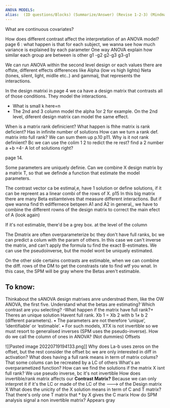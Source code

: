 ```yaml
---
ANOVA MODELS: 
alias:  (ID questions/Blocks) (Summarize/Answer) (Revise 1-2-3) (Mindmap) 
---
```

 
 What are continuous covariates?
 
How does different contrast affect the interpretation of an ANOVA model?
page 6 : what happen is that for each subject, we wanna see how much variance is explained by each parameter
One way ANOVA explain how similar each group are between is other g1 -g2 g2-g3 g3-g1


We can run ANOVA within the second level design
or each values there are offste, different effects differences like Alpha (low vs high lights) Neta (tones, silent, light, midlle etc..) and gammaij, that represents the interactions. 

In the design matrixi in page 4 we ca have a design matrix that contrasts all of those conditions. They model the interactions. 
- What is small k here=n
- The 2nd and 3 column model the alpha 1or 2 for example. 
On the 2nd level, diferent design matrix can model the same effect. 

When is a matrix rank definicient?
What happen is fhhe matrix is rank deficient?
	Has in infinite number of solutions
How can we turn a rank def. matrix into full rank?
	We can sum them up p.10
p11. Why is it not rank definiient?
	Bc we can use the colim 1 2 to redict the re rest?
find a 2 number a +b =4- A lot of solutions right?

page 14.

Some parameters are uniquely definie. Can we combine X design matrix by a matrix T, so that we definde a function that estimate the model parameters.

The contrast vector ca be estimal,e, have 1 solution or define solutions, if it can be repreent as a linear combi of the rows of X. p15
In this big matrix there are many Beta estiamteives that measure different interactions. But if qwe wanna find th ediffernece betqeen A1 and A2 in general,, we have to combine the different rowns of the design matrix to correct the main efect of A (look again)

If it's not estimable, there'd be a grey box. at the level of the column 

The Dmatrix are often overparameterize bc they don't have full ranks, bc we can predict a colum with the param of others. In this case we can't inverse the matrix, and can't apply the formula tu find the exact B-estimates. 
We can use the pseudoinverse, but the model wont be uniquely estimated. 

On the other side certains contrasts are estimable, when we can combine the diff. rows of the DM to get the constrasts rate to find wtf you wnat. 
In this case, the SPM will be gray where the Betas aren't estimable. 

## To know: 
Thinkabout the sANOVA design matrixes anre understnad them, like the OW ANOVA, the first five. Understand what the betas are estimating? Which contrast are you selecting?
	-What happen if the matrix have full rank?+
		Theres an unique solution
Havent full rank.
	Xb 1 = Xb 2 with b 1≠ b 2 (different parameters).
	 • The parameters are not therefore ‘unique’, ‘identifiable’ or ‘estimable’. 
	 • For such models, XTX is not invertible so we must resort to generalised inverses (SPM uses the pseudo-inverse).
How do we call the column of ones in ANOVA? (Not dummies)
	Offsets

![[Pasted image 20220719194133.png]]
	Why does La-b uses zeros on the offset, but the rest consider the offset
		bc we are only interested in diff in activation?
What does having a full rank means in term of matrix colums?
	That some colums can be recreated by a LC of others
What's an overparametized function?
How can we find the solutions if the matrix X isnt full rank?
	We use pseudo inverse, bc it's not invertible
How does invertible/rank matrix affects our **Contrast Matrix?**
	Because we can only interpret it if it's the LC or made of the LC of the ---> of the Design matrix X
What does the unicity of the X solution means in term of C and T matrix?
	That there's only one T matrix that * by X gives the C marix
How do SPM analysis signal a non invertible matrix?
	Appears gray